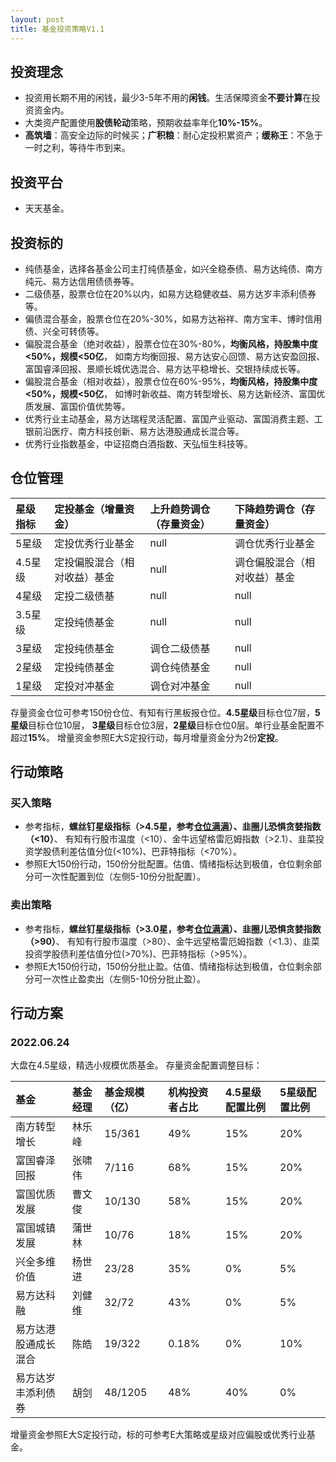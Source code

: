 ```yaml
---
layout: post
title: 基金投资策略V1.1
---
```


## 投资理念
 - 投资用长期不用的闲钱，最少3-5年不用的**闲钱**。生活保障资金**不要计算**在投资资金内。
 - 大类资产配置使用**股债轮动**策略，预期收益率年化**10%-15%**。
 - **高筑墙**：高安全边际的时候买；**广积粮**：耐心定投积累资产；**缓称王**：不急于一时之利，等待牛市到来。

## 投资平台
 - 天天基金。

## 投资标的
 - 纯债基金，选择各基金公司主打纯债基金，如兴全稳泰债、易方达纯债、南方纯元、易方达信用债债券等。
 - 二级债基，股票仓位在20%以内，如易方达稳健收益、易方达岁丰添利债券等。
 - 偏债混合基金，股票仓位在20%-30%，如易方达裕祥、南方宝丰、博时信用债、兴全可转债等。
 - 偏股混合基金（绝对收益），股票仓位在30%-80%，**均衡风格，持股集中度<50%，规模<50亿**，
如南方均衡回报、易方达安心回馈、易方达安盈回报、富国睿泽回报、景顺长城优选混合、易方达平稳增长、交银持续成长等。
 - 偏股混合基金（相对收益），股票仓位在60%-95%，**均衡风格，持股集中度<50%，规模<50亿**，
如博时新收益、南方转型增长、易方达新经济、富国优质发展、富国价值优势等。
 - 优秀行业主动基金，易方达瑞程灵活配置、富国产业驱动、富国消费主题、工银前沿医疗、南方科技创新、易方达港股通成长混合等。
 - 优秀行业指数基金，中证招商白酒指数、天弘恒生科技等。

## 仓位管理

| 星级指标 | 定投基金（增量资金） | 上升趋势调仓（存量资金） | 下降趋势调仓（存量资金） |
| :---- | :---- | :---- | :----|
| 5星级 | 定投优秀行业基金 | null | 调仓优秀行业基金 |
| 4.5星级 | 定投偏股混合（相对收益）基金 | null | 调仓偏股混合（相对收益）基金 |
| 4星级 | 定投二级债基 | null |	null |
| 3.5星级 | 定投纯债基金 | null | null |
| 3星级 | 定投纯债基金 | 调仓二级债基| null |
| 2星级	| 定投纯债基金 | 调仓纯债基金 | null |
| 1星级 | 定投对冲基金 | 调仓对冲基金 | null |

存量资金仓位可参考150份仓位、有知有行黑板报仓位。**4.5星级**目标仓位7层，**5星级**目标仓位10层，
**3星级**目标仓位3层，**2星级**目标仓位0层。单行业基金配置不超过**15%**。
增量资金参照E大S定投行动，每月增量资金分为2份**定投**。

## 行动策略

### 买入策略

 - 参考指标，**螺丝钉星级指标（>4.5星，参考[仓位满满](https://cwmm.cc/)）、韭圈儿恐惧贪婪指数（<10）**、
有知有行股市温度（<10）、金牛远望格雷厄姆指数（>2.1）、韭菜投资学股债利差估值分位(<10%)、巴菲特指标（<70%）。
 - 参照E大150份行动，150份分批配置。估值、情绪指标达到极值，仓位剩余部分可一次性配置到位（左侧5-10份分批配置）。

### 卖出策略

 - 参考指标，**螺丝钉星级指标（>3.0星，参考[仓位满满](https://cwmm.cc/)）、韭圈儿恐惧贪婪指数（>90）**、
有知有行股市温度（>80）、金牛远望格雷厄姆指数（<1.3）、韭菜投资学股债利差估值分位(>70%)、巴菲特指标（>95%）。
 - 参照E大150份行动，150份分批止盈。估值、情绪指标达到极值，仓位剩余部分可一次性止盈卖出（左侧5-10份分批止盈）。

## 行动方案

### 2022.06.24
大盘在4.5星级，精选小规模优质基金。
存量资金配置调整目标：

| 基金 | 基金经理 | 基金规模（亿） | 机构投资者占比 | 4.5星级配置比例 | 5星级配置比例 |
| :---- | :---- | :---- | :---- | :---- | :---- |
| 南方转型增长 | 林乐峰 | 15/361 | 49% | 15% | 20% |
| 富国睿泽回报 | 张啸伟 | 7/116 | 68% | 15% | 20% |
| 富国优质发展 | 曹文俊 | 10/130 | 58% | 15% | 20% |
| 富国城镇发展 | 蒲世林 | 10/76 | 18% | 15% | 20% |
| 兴全多维价值 | 杨世进 | 23/28 | 35% | 0% | 5% |
| 易方达科融 | 刘健维 | 32/72 | 43% | 0% | 5% |
| 易方达港股通成长混合 | 陈皓 | 19/322 | 0.18% | 0% | 10% |
| 易方达岁丰添利债券 | 胡剑 | 48/1205 | 48% | 40% | 0% |

增量资金参照E大S定投行动，标的可参考E大策略或星级对应偏股或优秀行业基金。
